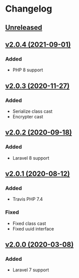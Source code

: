 # Changelog

## [Unreleased](https://github.com/jn-jairo/laravel-eloquent-cast/compare/v2.0.4...2.x)

## [v2.0.4 (2021-09-01)](https://github.com/jn-jairo/laravel-eloquent-cast/compare/v2.0.3...v2.0.4)

### Added
- PHP 8 support

## [v2.0.3 (2020-11-27)](https://github.com/jn-jairo/laravel-eloquent-cast/compare/v2.0.2...v2.0.3)

### Added
- Serialize class cast
- Encrypter cast

## [v2.0.2 (2020-09-18)](https://github.com/jn-jairo/laravel-eloquent-cast/compare/v2.0.1...v2.0.2)

### Added
- Laravel 8 support

## [v2.0.1 (2020-08-12)](https://github.com/jn-jairo/laravel-eloquent-cast/compare/v2.0.0...v2.0.1)

### Added
- Travis PHP 7.4

### Fixed
- Fixed class cast
- Fixed uuid interface

## [v2.0.0 (2020-03-08)](https://github.com/jn-jairo/laravel-eloquent-cast/compare/v1.0.0...v2.0.0)

### Added
- Laravel 7 support
